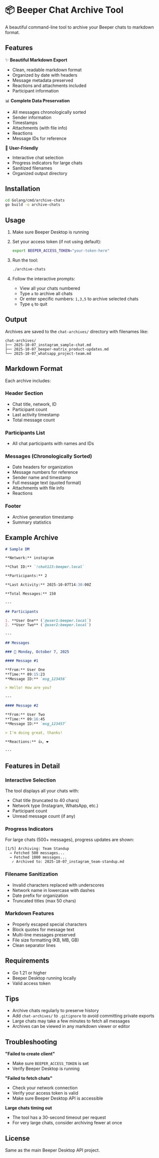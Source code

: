 # 📦 Beeper Chat Archive Tool

A beautiful command-line tool to archive your Beeper chats to markdown format.

## Features

✨ **Beautiful Markdown Export**
- Clean, readable markdown format
- Organized by date with headers
- Message metadata preserved
- Reactions and attachments included
- Participant information

📊 **Complete Data Preservation**
- All messages chronologically sorted
- Sender information
- Timestamps
- Attachments (with file info)
- Reactions
- Message IDs for reference

🎯 **User-Friendly**
- Interactive chat selection
- Progress indicators for large chats
- Sanitized filenames
- Organized output directory

## Installation

```bash
cd Golang/cmd/archive-chats
go build -o archive-chats
```

## Usage

1. Make sure Beeper Desktop is running
2. Set your access token (if not using default):
   ```bash
   export BEEPER_ACCESS_TOKEN="your-token-here"
   ```

3. Run the tool:
   ```bash
   ./archive-chats
   ```

4. Follow the interactive prompts:
   - View all your chats numbered
   - Type `a` to archive all chats
   - Or enter specific numbers: `1,3,5` to archive selected chats
   - Type `q` to quit

## Output

Archives are saved to the `chat-archives/` directory with filenames like:

```
chat-archives/
├── 2025-10-07_instagram_sample-chat.md
├── 2025-10-07_beeper-matrix_product-updates.md
└── 2025-10-07_whatsapp_project-team.md
```

## Markdown Format

Each archive includes:

### Header Section
- Chat title, network, ID
- Participant count
- Last activity timestamp
- Total message count

### Participants List
- All chat participants with names and IDs

### Messages (Chronologically Sorted)
- Date headers for organization
- Message numbers for reference
- Sender name and timestamp
- Full message text (quoted format)
- Attachments with file info
- Reactions

### Footer
- Archive generation timestamp
- Summary statistics

## Example Archive

```markdown
# Sample DM

**Network:** instagram

**Chat ID:** `!chat123:beeper.local`

**Participants:** 2

**Last Activity:** 2025-10-07T14:30:00Z

**Total Messages:** 150

---

## Participants

1. **User One** (`@user1:beeper.local`)
2. **User Two** (`@user2:beeper.local`)

---

## Messages

### 📅 Monday, October 7, 2025

#### Message #1

**From:** User One  
**Time:** 09:15:23  
**Message ID:** `msg_123456`

> Hello! How are you?

---

#### Message #2

**From:** User Two  
**Time:** 09:16:45  
**Message ID:** `msg_123457`

> I'm doing great, thanks!

**Reactions:** 👍, ❤️

---
```

## Features in Detail

### Interactive Selection
The tool displays all your chats with:
- Chat title (truncated to 40 chars)
- Network type (Instagram, WhatsApp, etc.)
- Participant count
- Unread message count (if any)

### Progress Indicators
For large chats (500+ messages), progress updates are shown:
```
[1/5] Archiving: Team Standup
  → Fetched 500 messages...
  → Fetched 1000 messages...
   ✓ Archived to: 2025-10-07_instagram_team-standup.md
```

### Filename Sanitization
- Invalid characters replaced with underscores
- Network name in lowercase with dashes
- Date prefix for organization
- Truncated titles (max 50 chars)

### Markdown Features
- Properly escaped special characters
- Block quotes for message text
- Multi-line messages preserved
- File size formatting (KB, MB, GB)
- Clean separator lines

## Requirements

- Go 1.21 or higher
- Beeper Desktop running locally
- Valid access token

## Tips

- Archive chats regularly to preserve history
- Add `chat-archives/` to `.gitignore` to avoid committing private exports
- Large chats may take a few minutes to fetch all messages
- Archives can be viewed in any markdown viewer or editor

## Troubleshooting

**"Failed to create client"**
- Make sure `BEEPER_ACCESS_TOKEN` is set
- Verify Beeper Desktop is running

**"Failed to fetch chats"**
- Check your network connection
- Verify your access token is valid
- Make sure Beeper Desktop API is accessible

**Large chats timing out**
- The tool has a 30-second timeout per request
- For very large chats, consider archiving fewer at once

## License

Same as the main Beeper Desktop API project.

